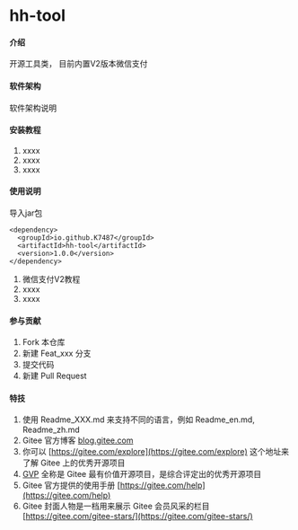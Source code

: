 # hh-tool

#### 介绍
开源工具类，
目前内置V2版本微信支付

#### 软件架构
软件架构说明


#### 安装教程

1.  xxxx
2.  xxxx
3.  xxxx

#### 使用说明

导入jar包
```
<dependency>
  <groupId>io.github.K7487</groupId>
  <artifactId>hh-tool</artifactId>
  <version>1.0.0</version>
</dependency>
```
1.  微信支付V2教程
2.  xxxx
3.  xxxx

#### 参与贡献

1.  Fork 本仓库
2.  新建 Feat_xxx 分支
3.  提交代码
4.  新建 Pull Request


#### 特技

1.  使用 Readme\_XXX.md 来支持不同的语言，例如 Readme\_en.md, Readme\_zh.md
2.  Gitee 官方博客 [blog.gitee.com](https://blog.gitee.com)
3.  你可以 [https://gitee.com/explore](https://gitee.com/explore) 这个地址来了解 Gitee 上的优秀开源项目
4.  [GVP](https://gitee.com/gvp) 全称是 Gitee 最有价值开源项目，是综合评定出的优秀开源项目
5.  Gitee 官方提供的使用手册 [https://gitee.com/help](https://gitee.com/help)
6.  Gitee 封面人物是一档用来展示 Gitee 会员风采的栏目 [https://gitee.com/gitee-stars/](https://gitee.com/gitee-stars/)
